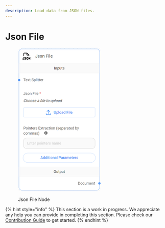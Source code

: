 ```yaml
---
description: Load data from JSON files.
---
```


# Json File

<figure><img src="../../../.gitbook/assets/image (12).png" alt="" width="259"><figcaption><p>Json File Node</p></figcaption></figure>

{% hint style="info" %}
This section is a work in progress. We appreciate any help you can provide in completing this section. Please check our [Contribution Guide](https://toi500.gitbook.io/flowise-docs/contributing) to get started.
{% endhint %}
